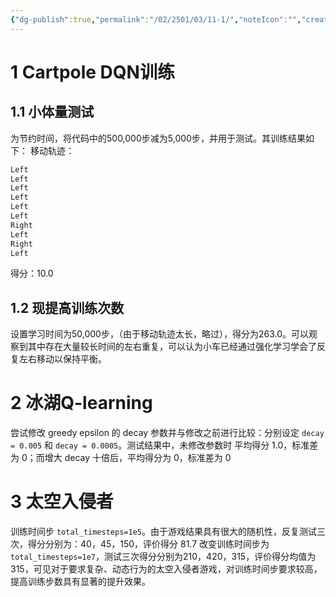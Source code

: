 ```yaml
---
{"dg-publish":true,"permalink":"/02/2501/03/11-1/","noteIcon":"","created":"2025-05-09T10:37","updated":"2025-07-01T13:38"}
---
```


# 1 Cartpole DQN训练
## 1.1 小体量测试
为节约时间，将代码中的500,000步减为5,000步，并用于测试。其训练结果如下：
移动轨迹：
```python
Left
Left
Left
Left
Left
Left
Right
Left
Right
Left
```
得分：10.0
## 1.2 现提高训练次数
设置学习时间为50,000步，（由于移动轨迹太长，略过），得分为263.0。可以观察到其中存在大量较长时间的左右重复，可以认为小车已经通过强化学习学会了反复左右移动以保持平衡。
# 2 冰湖Q-learning
尝试修改 greedy epsilon 的 decay 参数并与修改之前进行比较：分别设定 `decay = 0.005` 和 `decay = 0.0005`。测试结果中，未修改参数时 平均得分 1.0，标准差为 0；而增大 decay 十倍后，平均得分为 0，标准差为 0
# 3 太空入侵者
训练时间步 `total_timesteps=1e5`。由于游戏结果具有很大的随机性，反复测试三次，得分分别为：40，45，150，评价得分 81.7
改变训练时间步为 `total_timesteps=1e7`，测试三次得分分别为210，420，315，评价得分均值为315，可见对于要求复杂、动态行为的太空入侵者游戏，对训练时间步要求较高，提高训练步数具有显著的提升效果。
